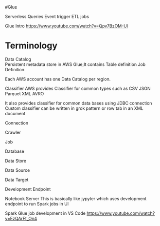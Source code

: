 #Glue

Serverless Queries
Event trigger ETL jobs

Glue Intro
https://www.youtube.com/watch?v=Qpv7BzOM-UI

# Terminology

Data Catalog  
  Persistent metadata store in AWS Glue,It contains 
  Table definition
  Job Definition
  
  Each AWS account has one Data Catalog per region. 
  

Classifier
  AWS provides Classifier for common types such as 
  CSV
  JSON
  Parquet
  XML
  AVRO
  
  It also provides classifier for common data bases using JDBC connection
  Custom classifier can be written in grok pattern or row tab in an XML document


Connection

Crawler

Job

Database

Data Store

Data Source

Data Target

Development Endpoint


Notebook Server 
   This is basically like jypyter which uses development endpoint to run Spark jobs in UI

Spark Glue job development in VS Code
https://www.youtube.com/watch?v=EzQArFt_On4